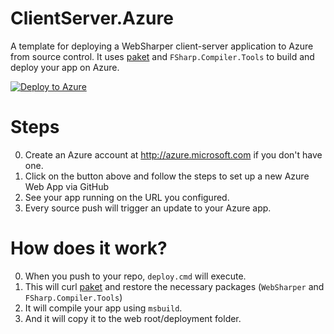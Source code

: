 # ClientServer.Azure
A template for deploying a WebSharper client-server application to Azure from source control. It uses
[paket](http://fsprojects.github.io/Paket/index.html) and `FSharp.Compiler.Tools` to build and deploy your app on Azure.

[![Deploy to Azure](http://azuredeploy.net/deploybutton.png)](https://azuredeploy.net/?repository=https://github.com/epeicher/ClientServer.Azure.git)

# Steps

 0. Create an Azure account at http://azure.microsoft.com if you don't have one.
 1. Click on the button above and follow the steps to set up a new Azure Web App via GitHub
 2. See your app running on the URL you configured.
 3. Every source push will trigger an update to your Azure app.
 
# How does it work?

 0. When you push to your repo, `deploy.cmd` will execute.
 1. This will curl [paket](http://fsprojects.github.io/Paket/index.html) and restore the necessary packages (`WebSharper` and `FSharp.Compiler.Tools`)
 2. It will compile your app using `msbuild`.
 3. And it will copy it to the web root/deployment folder.
 
 
